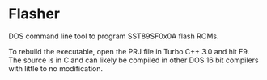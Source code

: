 # Flasher
DOS command line tool to program SST89SF0x0A flash ROMs.

To rebuild the executable, open the PRJ file in Turbo C++ 3.0
and hit F9. The source is in C and can likely be compiled in
other DOS 16 bit compilers with little to no modification.
